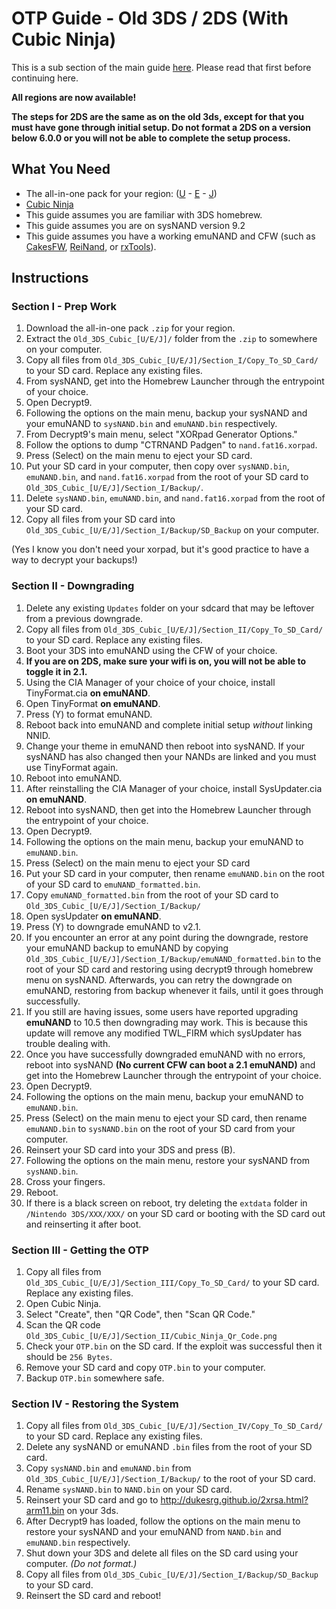 # OTP Guide - Old 3DS / 2DS (With Cubic Ninja)

This is a sub section of the main guide [here](https://plailect.github.io/OTP/). Please read that first before continuing here.

**All regions are now available!**

**The steps for 2DS are the same as on the old 3ds, except for that you must have gone through initial setup. Do not format a 2DS on a version below 6.0.0 or you will not be able to complete the setup process.**

## What You Need

* The all-in-one pack for your region: ([U](https://github.com/Plailect/OTP/archive/Old_3DS_Cubic_U.zip) - [E](https://github.com/Plailect/OTP/archive/Old_3DS_Cubic_E.zip) - [J](https://github.com/Plailect/OTP/archive/Old_3DS_Cubic_J.zip))
* [Cubic Ninja](http://www.amazon.com//dp/B004SG211I)
* This guide assumes you are familiar with 3DS homebrew.
* This guide assumes you are on sysNAND version 9.2
* This guide assumes you have a working emuNAND and CFW (such as [CakesFW](https://github.com/mid-kid/CakesForeveryWan), [ReiNand](https://github.com/Reisyukaku/ReiNand), or [rxTools](https://github.com/roxas75/rxTools)).

## Instructions
### Section I - Prep Work
1. Download the all-in-one pack `.zip` for your region.
2. Extract the `Old_3DS_Cubic_[U/E/J]/` folder from the `.zip` to somewhere on your computer.
3. Copy all files from `Old_3DS_Cubic_[U/E/J]/Section_I/Copy_To_SD_Card/` to your SD card. Replace any existing files.
5. From sysNAND, get into the Homebrew Launcher through the entrypoint of your choice.
6. Open Decrypt9.
7. Following the options on the main menu, backup your sysNAND and your emuNAND to `sysNAND.bin` and `emuNAND.bin` respectively.
8. From Decrypt9's main menu, select "XORpad Generator Options."
9. Follow the options to dump "CTRNAND Padgen" to `nand.fat16.xorpad`.
10. Press (Select) on the main menu to eject your SD card.
11. Put your SD card in your computer, then copy over `sysNAND.bin`, `emuNAND.bin`, and `nand.fat16.xorpad` from the root of your SD card to `Old_3DS_Cubic_[U/E/J]/Section_I/Backup/`.
13. Delete `sysNAND.bin`, `emuNAND.bin`, and `nand.fat16.xorpad` from the root of your SD card.
18. Copy all files from your SD card into `Old_3DS_Cubic_[U/E/J]/Section_I/Backup/SD_Backup` on your computer.

(Yes I know you don't need your xorpad, but it's good practice to have a way to decrypt your backups!)

### Section II - Downgrading
1. Delete any existing `Updates` folder on your sdcard that may be leftover from a previous downgrade.
3. Copy all files from `Old_3DS_Cubic_[U/E/J]/Section_II/Copy_To_SD_Card/` to your SD card. Replace any existing files.
1. Boot your 3DS into emuNAND using the CFW of your choice.
2. **If you are on 2DS, make sure your wifi is on, you will not be able to toggle it in 2.1.**
2. Using the CIA Manager of your choice of your choice, install TinyFormat.cia **on emuNAND**.
3. Open TinyFormat **on emuNAND**.
4. Press (Y) to format emuNAND.
5. Reboot back into emuNAND and complete initial setup *without* linking NNID.
6. Change your theme in emuNAND then reboot into sysNAND. If your sysNAND has also changed then your NANDs are linked and you must use TinyFormat again.
7. Reboot into emuNAND.
6. After reinstalling the CIA Manager of your choice, install SysUpdater.cia **on emuNAND**.
6. Reboot into sysNAND, then get into the Homebrew Launcher through the entrypoint of your choice.
6. Open Decrypt9.
7. Following the options on the main menu, backup your emuNAND to `emuNAND.bin`.
10. Press (Select) on the main menu to eject your SD card
11. Put your SD card in your computer, then rename `emuNAND.bin` on the root of your SD card to `emuNAND_formatted.bin`.
8. Copy `emuNAND_formatted.bin` from the root of your SD card to `Old_3DS_Cubic_[U/E/J]/Section_I/Backup/`
7. Open sysUpdater **on emuNAND**.
8. Press (Y) to downgrade emuNAND to v2.1.
9. If you encounter an error at any point during the downgrade, restore your emuNAND backup to emuNAND by copying `Old_3DS_Cubic_[U/E/J]/Section_I/Backup/emuNAND_formatted.bin` to the root of your SD card and restoring using decrypt9 through homebrew menu on sysNAND. Afterwards, you can retry the downgrade on emuNAND, restoring from backup whenever it fails, until it goes through successfully.
10. If you still are having issues, some users have reported upgrading **emuNAND** to 10.5 then downgrading may work. This is because this update will remove any modified TWL_FIRM which sysUpdater has trouble dealing with.
10. Once you have successfully downgraded emuNAND with no errors, reboot into sysNAND **(No current CFW can boot a 2.1 emuNAND)** and get into the Homebrew Launcher through the entrypoint of your choice.
10. Open Decrypt9.
11. Following the options on the main menu, backup your emuNAND to `emuNAND.bin`.
12. Press (Select) on the main menu to eject your SD card, then rename `emuNAND.bin` to `sysNAND.bin` on the root of your SD card from your computer.
13. Reinsert your SD card into your 3DS and press (B).
25. Following the options on the main menu, restore your sysNAND from `sysNAND.bin`.
26. Cross your fingers.
27. Reboot.
28. If there is a black screen on reboot, try deleting the `extdata` folder in `/Nintendo 3DS/XXX/XXX/` on your SD card or booting with the SD card out and reinserting it after boot.

### Section III - Getting the OTP
1. Copy all files from `Old_3DS_Cubic_[U/E/J]/Section_III/Copy_To_SD_Card/` to your SD card. Replace any existing files.
1. Open Cubic Ninja.
2. Select "Create", then "QR Code", then "Scan QR Code."
3. Scan the QR code `Old_3DS_Cubic_[U/E/J]/Section_II/Cubic_Ninja_Qr_Code.png`
4. Check your `OTP.bin` on the SD card. If the exploit was successful then it should be `256 Bytes`.
5. Remove your SD card and copy `OTP.bin` to your computer.
6. Backup `OTP.bin` somewhere safe.

### Section IV - Restoring the System
1. Copy all files from `Old_3DS_Cubic_[U/E/J]/Section_IV/Copy_To_SD_Card/` to your SD card. Replace any existing files.
1. Delete any sysNAND or emuNAND `.bin` files from the root of your SD card.
2. Copy `sysNAND.bin` and `emuNAND.bin` from `Old_3DS_Cubic_[U/E/J]/Section_I/Backup/` to the root of your SD card.
3. Rename `sysNAND.bin` to `NAND.bin` on your SD card.
3. Reinsert your SD card and go to http://dukesrg.github.io/2xrsa.html?arm11.bin on your 3ds.
4. After Decrypt9 has loaded, follow the options on the main menu to restore your sysNAND and your emuNAND from `NAND.bin` and `emuNAND.bin` respectively.
5. Shut down your 3DS and delete all files on the SD card using your computer. *(Do not format.)*
6. Copy all files from `Old_3DS_Cubic_[U/E/J]/Section_I/Backup/SD_Backup` to your SD card.
7. Reinsert the SD card and reboot!

